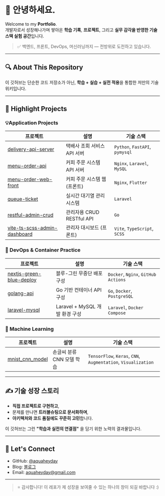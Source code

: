 # 👋 안녕하세요.

Welcome to my **Portfolio**.  
 개발자로서 성장해나가며 쌓아온 **학습 기록**, **프로젝트**, 그리고 **실무 감각을 반영한 기술 스택 실험 공간**입니다.

> ✅ 백엔드, 프론트, DevOps, 머신러닝까지 — 전방위로 도전하고 있습니다.

---

## 🔍 About This Repository

이 깃허브는 단순한 코드 저장소가 아닌, **학습 + 실습 + 실전 적용**을 통합한 저만의 기술 위키입니다.

---

## 🚀 Highlight Projects

### 💡Application Projects

| 프로젝트 | 설명 | 기술 스택 |
|----------|------|-----------|
| [delivery-api-server](https://github.com/aquaheyday/study-log/tree/main/projects/application/delivery-api-server) | 택배사 조회 서비스 API 서버 | `Python`, `FastAPI`, `pymysql` |
| [menu-order-api](https://github.com/aquaheyday/study-log/tree/main/projects/application/menu-order-api) | 커피 주문 시스템 API 서버 | `Nginx`, `Laravel`, `MySQL` |
| [menu-order-web-front](https://github.com/aquaheyday/study-log/tree/main/projects/application/menu-order-web-front) | 커피 주문 시스템 웹 (프론트) | `Nginx`, `Flutter` |
| [queue-ticket](https://github.com/aquaheyday/study-log/tree/main/projects/application/queue-ticket) | 실시간 대기열 관리 시스템 | `Laravel` | 
| [restful-admin-crud](https://github.com/aquaheyday/study-log/tree/main/projects/application/restful-admin-crud) | 관리자용 CRUD RESTful API | `Go` |
| [vite-ts-scss-admin-dashboard](https://github.com/aquaheyday/study-log/tree/main/projects/application/vite-ts-scss-admin-dashboard) | 관리자 대시보드 (프론트) | `Vite`, `TypeScript`, `SCSS` | 

### 🐳 DevOps & Container Practice

| 프로젝트 | 설명 | 기술 스택 |
|----------|------|-----------|
| [nextjs-green-blue-deploy](https://github.com/aquaheyday/study-log/tree/main/projects/docker/nextjs-green-blue-deploy) | 블루-그린 무중단 배포 구성 | `Docker`, `Nginx`, `GitHub Actions` |
| [golang-api](https://github.com/aquaheyday/study-log/tree/main/projects/docker/golang-api) | Go 기반 컨테이너 API 구성 | `Go`, `Docker`, `PostgreSQL` |
| [laravel-mysql](https://github.com/aquaheyday/study-log/tree/main/projects/docker/laravel-mysql) | Laravel + MySQL 개발 환경 구성 | `Laravel`, `Docker Compose` |

### 🤖 Machine Learning

| 프로젝트 | 설명 | 기술 스택 |
|----------|------|-----------|
| [mnist_cnn_model](https://github.com/aquaheyday/study-log/tree/main/projects/machine-learning/mnist_cnn_model) | 손글씨 분류 CNN 모델 학습 | `TensorFlow`, `Keras`, `CNN`, `Augmentation`, `Visualization` |

---

## ✍ 기술 성장 스토리

- **직접 프로젝트로 구현하고**,  
- 문제를 만나면 **트러블슈팅으로 문서화하며**,  
- **아키텍처와 코드 품질에도 꾸준히 고민**합니다.

이 깃허브는 그런 **"학습과 실전의 연결점"** 을 담기 위한 노력의 결과물입니다.

---

## 🔗 Let's Connect

- GitHub: [@aquaheyday](https://github.com/aquaheyday)
- Blog: [블로그](https://aquaheyday.tistory.com)
- Email: aquaheyday@gmail.com

---

> ⭐️ 감사합니다! 이 레포가 제 성장을 보여줄 수 있는 하나의 창이 되길 바랍니다 :)
